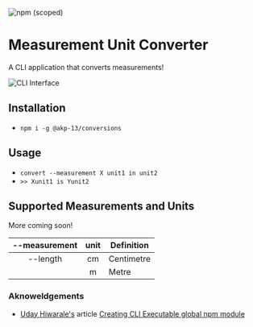 ![npm (scoped)](https://img.shields.io/npm/v/@akp-13/conversions)

# Measurement Unit Converter

A CLI application that converts measurements!

![CLI Interface](https://res.cloudinary.com/de8a23w1z/image/upload/v1605370842/conversions/Screenshot_2020-11-14_at_16.19.57_bl42gs.png "CLI Interface")

## Installation

-   `npm i -g @akp-13/conversions`

## Usage

-   `convert --measurement X unit1 in unit2`
-   `>> Xunit1 is Yunit2`

## Supported Measurements and Units

More coming soon!

| --measurement | unit | Definition |
| :-----------: | :--: | ---------- |
|   --length    |  cm  | Centimetre |
|               |  m   | Metre      |

### Aknoweldgements

-   [Uday Hiwarale's](https://medium.com/@thatisuday) article [Creating CLI Executable global npm module](https://medium.com/jspoint/creating-cli-executable-global-npm-module-5ef734febe32)
